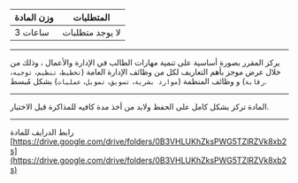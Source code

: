 | وزن المادة | المتطلبات |
|---|---|
| 3 ساعات | لا يوجد متطلبات |

---

يركز المقرر بصورة أساسية على تنمية مهارات الطالب في الإدارة والأعمال ، وذلك من خلال عرض موجز بأهم التعاريف لكل من وظائف
الإدارة العامة (`تخطيط`، `تنظيم`، `توجيه`، `رقابة`) و وظائف المنظمة (`موارد بشرية`، `تسويق`، `تمويل`، `عمليات`) بشكل
مُبسط.

---
المادة تركز بشكل كامل على الحفظ ولابد من أخذ مدة كافيه للمذاكرة قبل الاختبار.

---
رابط الدرايف للمادة
[https://drive.google.com/drive/folders/0B3VHLUKhZksPWG5TZlRZVk8xb2s](https://drive.google.com/drive/folders/0B3VHLUKhZksPWG5TZlRZVk8xb2s)
